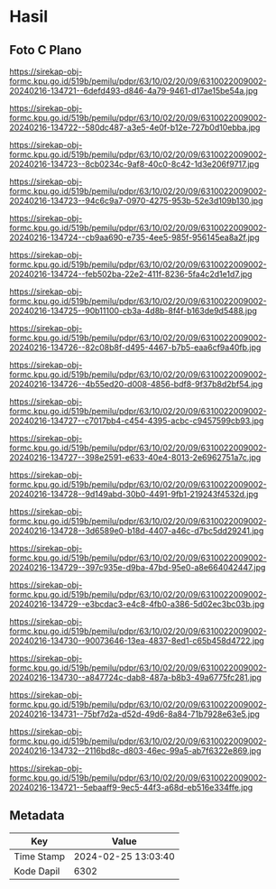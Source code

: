 # Hasil

## Foto C Plano

https://sirekap-obj-formc.kpu.go.id/519b/pemilu/pdpr/63/10/02/20/09/6310022009002-20240216-134721--6defd493-d846-4a79-9461-d17ae15be54a.jpg

https://sirekap-obj-formc.kpu.go.id/519b/pemilu/pdpr/63/10/02/20/09/6310022009002-20240216-134722--580dc487-a3e5-4e0f-b12e-727b0d10ebba.jpg

https://sirekap-obj-formc.kpu.go.id/519b/pemilu/pdpr/63/10/02/20/09/6310022009002-20240216-134723--8cb0234c-9af8-40c0-8c42-1d3e206f9717.jpg

https://sirekap-obj-formc.kpu.go.id/519b/pemilu/pdpr/63/10/02/20/09/6310022009002-20240216-134723--94c6c9a7-0970-4275-953b-52e3d109b130.jpg

https://sirekap-obj-formc.kpu.go.id/519b/pemilu/pdpr/63/10/02/20/09/6310022009002-20240216-134724--cb9aa690-e735-4ee5-985f-956145ea8a2f.jpg

https://sirekap-obj-formc.kpu.go.id/519b/pemilu/pdpr/63/10/02/20/09/6310022009002-20240216-134724--feb502ba-22e2-411f-8236-5fa4c2d1e1d7.jpg

https://sirekap-obj-formc.kpu.go.id/519b/pemilu/pdpr/63/10/02/20/09/6310022009002-20240216-134725--90b11100-cb3a-4d8b-8f4f-b163de9d5488.jpg

https://sirekap-obj-formc.kpu.go.id/519b/pemilu/pdpr/63/10/02/20/09/6310022009002-20240216-134726--82c08b8f-d495-4467-b7b5-eaa6cf9a40fb.jpg

https://sirekap-obj-formc.kpu.go.id/519b/pemilu/pdpr/63/10/02/20/09/6310022009002-20240216-134726--4b55ed20-d008-4856-bdf8-9f37b8d2bf54.jpg

https://sirekap-obj-formc.kpu.go.id/519b/pemilu/pdpr/63/10/02/20/09/6310022009002-20240216-134727--c7017bb4-c454-4395-acbc-c9457599cb93.jpg

https://sirekap-obj-formc.kpu.go.id/519b/pemilu/pdpr/63/10/02/20/09/6310022009002-20240216-134727--398e2591-e633-40e4-8013-2e6962751a7c.jpg

https://sirekap-obj-formc.kpu.go.id/519b/pemilu/pdpr/63/10/02/20/09/6310022009002-20240216-134728--9d149abd-30b0-4491-9fb1-219243f4532d.jpg

https://sirekap-obj-formc.kpu.go.id/519b/pemilu/pdpr/63/10/02/20/09/6310022009002-20240216-134728--3d6589e0-b18d-4407-a46c-d7bc5dd29241.jpg

https://sirekap-obj-formc.kpu.go.id/519b/pemilu/pdpr/63/10/02/20/09/6310022009002-20240216-134729--397c935e-d9ba-47bd-95e0-a8e664042447.jpg

https://sirekap-obj-formc.kpu.go.id/519b/pemilu/pdpr/63/10/02/20/09/6310022009002-20240216-134729--e3bcdac3-e4c8-4fb0-a386-5d02ec3bc03b.jpg

https://sirekap-obj-formc.kpu.go.id/519b/pemilu/pdpr/63/10/02/20/09/6310022009002-20240216-134730--90073646-13ea-4837-8ed1-c65b458d4722.jpg

https://sirekap-obj-formc.kpu.go.id/519b/pemilu/pdpr/63/10/02/20/09/6310022009002-20240216-134730--a847724c-dab8-487a-b8b3-49a6775fc281.jpg

https://sirekap-obj-formc.kpu.go.id/519b/pemilu/pdpr/63/10/02/20/09/6310022009002-20240216-134731--75bf7d2a-d52d-49d6-8a84-71b7928e63e5.jpg

https://sirekap-obj-formc.kpu.go.id/519b/pemilu/pdpr/63/10/02/20/09/6310022009002-20240216-134732--2116bd8c-d803-46ec-99a5-ab7f6322e869.jpg

https://sirekap-obj-formc.kpu.go.id/519b/pemilu/pdpr/63/10/02/20/09/6310022009002-20240216-134721--5ebaaff9-9ec5-44f3-a68d-eb516e334ffe.jpg


## Metadata

| Key        | Value               |
| ---------- | ------------------- |
| Time Stamp | 2024-02-25 13:03:40 |
| Kode Dapil | 6302                |



